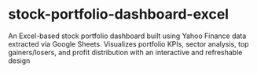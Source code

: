 # stock-portfolio-dashboard-excel
An Excel-based stock portfolio dashboard built using Yahoo Finance data extracted via Google Sheets. Visualizes portfolio KPIs, sector analysis, top gainers/losers, and profit distribution with an interactive and refreshable design
